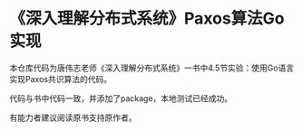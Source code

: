 # 《深入理解分布式系统》Paxos算法Go实现

本仓库代码为唐伟志老师《深入理解分布式系统》一书中4.5节实验：使用Go语言实现Paxos共识算法的代码。

代码与书中代码一致，并添加了package，本地测试已经成功。

有能力者建议阅读原书支持原作者。